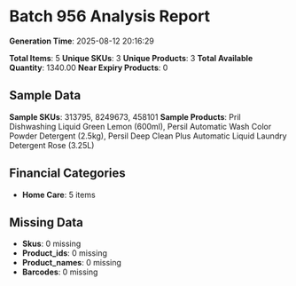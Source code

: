 # Batch 956 Analysis Report

**Generation Time**: 2025-08-12 20:16:29

**Total Items**: 5
**Unique SKUs**: 3
**Unique Products**: 3
**Total Available Quantity**: 1340.00
**Near Expiry Products**: 0

## Sample Data
**Sample SKUs**: 313795, 8249673, 458101
**Sample Products**: Pril Dishwashing Liquid Green Lemon (600ml), Persil Automatic Wash Color Powder Detergent (2.5kg), Persil Deep Clean Plus Automatic Liquid Laundry Detergent Rose (3.25L)

## Financial Categories
- **Home Care**: 5 items

## Missing Data
- **Skus**: 0 missing
- **Product_ids**: 0 missing
- **Product_names**: 0 missing
- **Barcodes**: 0 missing
